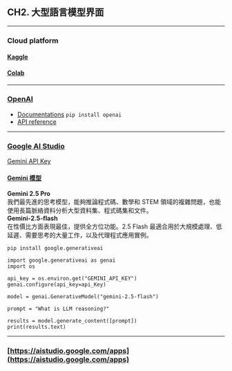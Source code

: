 ## CH2. 大型語言模型界面

---
### Cloud platform

#### [Kaggle](https://www.kaggle.com/)

#### [Colab](https://colab.research.google.com/)

---
### [OpenAI](https://openai.com/)
* [Documentations](https://platform.openai.com/docs/overview)
`pip install openai` <br>
* [API reference](https://platform.openai.com/docs/api-reference/authentication)

---
### [Google AI Studio](https://aistudio.google.com)
[Gemini API Key](https://aistudio.google.com/apikey)<br>

#### [Gemini 模型](https://ai.google.dev/gemini-api/docs/models?hl=zh-tw)
**Gemini 2.5 Pro**<br>
我們最先進的思考模型，能夠推論程式碼、數學和 STEM 領域的複雜問題，也能使用長篇脈絡資料分析大型資料集、程式碼集和文件。<br>
**Gemini-2.5-flash**<br>
在性價比方面表現最佳，提供全方位功能。2.5 Flash 最適合用於大規模處理、低延遲、需要思考的大量工作，以及代理程式應用實例。<br>

`pip install google.generativeai`<br>

```
import google.generativeai as genai
import os

api_key = os.environ.get("GEMINI_API_KEY")
genai.configure(api_key=api_Key)

model = genai.GenerativeModel("gemini-2.5-flash")

prompt = "What is LLM reasoning?"

results = model.generate_content([prompt])
print(results.text)
```
---
### [https://aistudio.google.com/apps](https://aistudio.google.com/apps)
